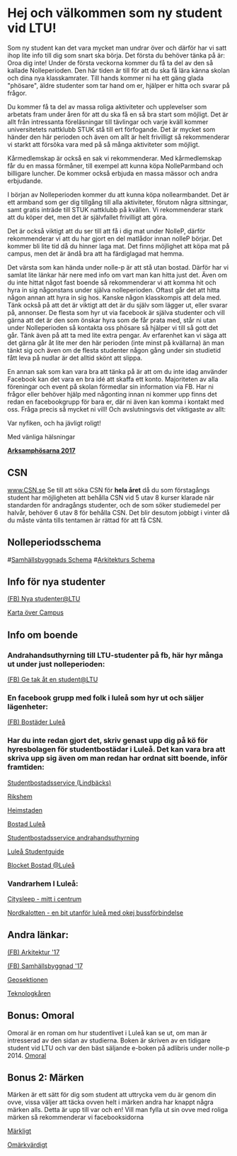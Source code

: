 # Hej och välkommen som ny student vid LTU!
Som ny student kan det vara mycket man undrar över och därför har vi satt ihop lite info till dig som snart ska börja.
Det första du behöver tänka på är: Oroa dig inte! Under de första veckorna kommer du få ta del av den så kallade Nolleperioden. Den här tiden är till för att du ska få lära känna skolan och dina nya klasskamrater. Till hands kommer ni ha ett gäng glada "phösare", äldre studenter som tar hand om er, hjälper er hitta och svarar på frågor.

Du kommer få ta del av massa roliga aktiviteter och upplevelser som arbetats fram under åren för att du ska få en så bra start som möjligt. Det är allt från intressanta föreläsningar till tävlingar och varje kväll kommer universitetets nattklubb STUK stå till ert förfogande. Det är mycket som händer den här perioden och även om allt är helt frivilligt så rekommenderar vi starkt att försöka vara med på så många aktiviteter som möjligt.

Kårmedlemskap är också en sak vi rekommenderar. Med kårmedlemskap får du en massa förmåner, till exempel att kunna köpa NolleParmband och  billigare luncher. De kommer också erbjuda en massa mässor och andra erbjudande.

I början av Nolleperioden kommer du att kunna köpa nollearmbandet. Det är ett armband som ger dig tillgång till alla aktiviteter, förutom några sittningar, samt gratis inträde till STUK nattklubb på kvällen. Vi rekommenderar stark att du köper det, men det är självfallet frivilligt att göra.

Det är också viktigt att du ser till att få i dig mat under NolleP, därför rekommenderar vi att du har gjort en del matlådor innan nolleP börjar. Det kommer bli lite tid då du hinner laga mat. Det finns möjlighet att köpa mat på campus, men det är ändå bra att ha färdiglagad mat hemma. 

Det värsta som kan hända under nolle-p är att stå utan bostad. Därför har vi samlat lite länkar här nere med info om vart man kan hitta just det. Även om du inte hittat något fast boende så rekommenderar vi att komma hit och hyra in sig någonstans under själva nolleperioden. Oftast går det att hitta någon annan att hyra in sig hos. Kanske någon klasskompis att dela med. Tänk också på att det är viktigt att det är du själv som lägger ut, eller svarar på, annonser. De flesta som hyr ut via facebook är själva studenter och vill gärna att det är den som önskar hyra som de får prata med, står ni utan under Nolleperioden så kontakta oss phösare så hjälper vi till så gott det går.
Tänk även på att ta med lite extra pengar. Av erfarenhet kan vi säga att det gärna går åt lite mer den här perioden (inte minst på kvällarna) än man tänkt sig och även om de flesta studenter någon gång under sin studietid fått leva på nudlar är det alltid skönt att slippa.

En annan sak som kan vara bra att tänka på är att om du inte idag använder Facebook kan det vara en bra idé att skaffa ett konto. Majoriteten av alla föreningar och event på skolan förmedlar sin information via FB. Har ni frågor eller behöver hjälp med någonting innan ni kommer upp finns det redan en facebookgrupp för bara er, där ni även kan komma i kontakt med oss. Fråga precis så mycket ni vill!
Och avslutningsvis det viktigaste av allt: 

Var nyfiken, och ha jävligt roligt!

Med vänliga hälsningar

[**Arksamphösarna 2017**](https://www.ltu.se/cms_fs/1.81628!/file/ArkSam%20%281%29.pdf)

## CSN

www.CSN.se 
Se till att söka CSN för **hela året** då du som förstagångs student har möjligheten att behålla CSN vid 5 utav 8 kurser klarade när standarden för andragångs studenter, och de som söker studiemedel per halvår, behöver 6 utav 8 för behålla CSN. Det blir desutom jobbigt i vinter då du måste vänta tills tentamen är rättad för att få CSN.

## Nolleperiodsschema
#[Samhällsbyggnads Schema](https://www.ltu.se/cms_fs/1.81686!/file/Samhallsbyggnad.pdf)
#[Arkitekturs Schema](https://www.ltu.se/cms_fs/1.81628!/file/Arkitektur.pdf)


## Info för nya studenter
[(FB) Nya studenter@LTU](https://www.facebook.com/groups/249379248513482/)

[Karta över Campus](https://www.ltu.se/maps/campusmap/)
## Info om boende
### Andrahandsuthyrning till LTU-studenter på fb, här hyr många ut under just nolleperioden:

[(FB) Ge tak åt en student@LTU](https://www.facebook.com/groups/185241421543279/)
### En facebook grupp med folk i luleå som hyr ut och säljer lägenheter:

[(FB) Bostäder Luleå](https://www.facebook.com/groups/lulealagenheter/)

### Har du inte redan gjort det, skriv genast upp dig på kö för hyresbolagen för studentbostädar i Luleå. Det kan vara bra att skriva upp sig även om man redan har ordnat sitt boende, inför framtiden:

[Studentbostadsservice (Lindbäcks)](https://www.studentbostadsservice.se/)

[Rikshem](rikshem.se)

[Heimstaden](heimstaden.com)

[Bostad Luleå](bostadlulea.se)

[Studentbostadsservice andrahandsuthyrning](https://www.studentbostadsservice.se/andrahandsformedling/)

[Luleå Studentguide](http://www.luleastudent.se/studentboende-i-lulea/)

[Blocket Bostad @Luleå](https://www.blocket.se/bostad/uthyres?sort=&ss=&se=&ros=&roe=&bs=&be=&mre=&q=&q=&q=&is=1&save_search=1&l=0&md=th&f=p&f=c&f=b&ca=11&m=9&w=101)

### Vandrarhem I Luleå:

[Citysleep - mitt i centrum](http://www.citysleep.se/)

[Nordkalotten - en bit utanför luleå med okej bussförbindelse](http://www.nordkalotten.com/)

## Andra länkar:

[(FB) Arkitektur '17](https://www.facebook.com/groups/251188025379808)

[(FB) Samhällsbyggnad '17](https://www.facebook.com/groups/1857838384469411)

[Geosektionen](https://www.facebook.com/geosektionen.se)

[Teknologkåren](https://www.facebook.com/teknologkaren)


## Bonus: Omoral
Omoral är en roman om hur studentlivet i Luleå kan se ut, om man är intresserad av den sidan av studierna. Boken är skriven av en tidigare student vid LTU och var den bäst säljande e-boken på adlibris under nolle-p 2014.
[Omoral](http://Omoral.com)


## Bonus 2: Märken
Märken är ett sätt för dig som student att uttrycka vem du är genom din ovve, vissa väljer att täcka ovven helt i märken andra har knappt några märken alls. Detta är upp till var och en! Vill man fylla ut sin ovve med roliga märken så rekommenderar vi facebooksidorna

[Märkligt](https://www.facebook.com/groups/Markligt/)         

[Omärkvärdigt](https://www.facebook.com/groups/402962186406237/)
